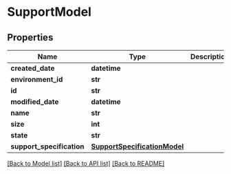 # SupportModel

## Properties
Name | Type | Description | Notes
------------ | ------------- | ------------- | -------------
**created_date** | **datetime** |  | [optional] 
**environment_id** | **str** |  | [optional] 
**id** | **str** |  | [optional] 
**modified_date** | **datetime** |  | [optional] 
**name** | **str** |  | [optional] 
**size** | **int** |  | [optional] 
**state** | **str** |  | [optional] 
**support_specification** | [**SupportSpecificationModel**](SupportSpecificationModel.md) |  | [optional] 

[[Back to Model list]](../README.md#documentation-for-models) [[Back to API list]](../README.md#documentation-for-api-endpoints) [[Back to README]](../README.md)


